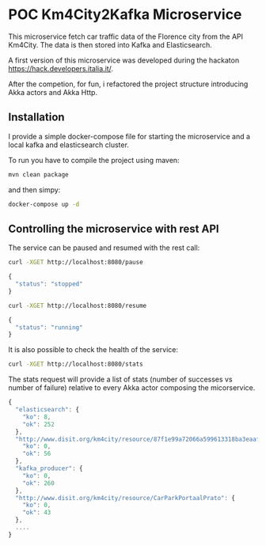 # POC Km4City2Kafka Microservice

This microservice fetch car traffic data of the Florence city from the API Km4City. The data is then stored into Kafka and Elasticsearch.

A first version of this microservice was developed during the hackaton https://hack.developers.italia.it/.

After the competion, for fun, i refactored the project structure introducing Akka actors and Akka Http.


## Installation

I provide a simple docker-compose file for starting the microservice and a local kafka and elasticsearch cluster.

To run you have to compile the project using maven:

```bash
mvn clean package
```

and then simpy:

```bash
docker-compose up -d
```

## Controlling the microservice with rest API

The service can be paused and resumed with the rest call:

```bash
curl -XGET http://localhost:8080/pause
```


```js
{
  "status": "stopped"
}

```

```bash
curl -XGET http://localhost:8080/resume
```

```js
{
  "status": "running"
}

```

It is also possible to check the health of the service:

```bash
curl -XGET http://localhost:8080/stats
```

The stats request will provide a list of stats (number of successes vs number of failure) relative to every Akka actor composing the micorservice.

```js
{
  "elasticsearch": {
    "ko": 8,
    "ok": 252
  },
  "http://www.disit.org/km4city/resource/87f1e99a72066a599613318ba3eaafc7": {
    "ko": 0,
    "ok": 56
  },
  "kafka_producer": {
    "ko": 0,
    "ok": 260
  },
  "http://www.disit.org/km4city/resource/CarParkPortaalPrato": {
    "ko": 0,
    "ok": 43
  },
  ....
}

```








